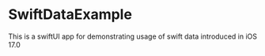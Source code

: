 # SwiftDataExample
This is a swiftUI app for demonstrating usage of swift data introduced in iOS 17.0 

